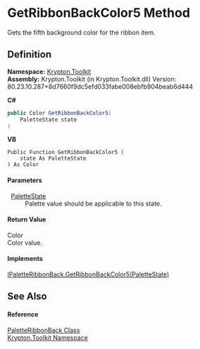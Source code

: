 # GetRibbonBackColor5 Method


Gets the fifth background color for the ribbon item.



## Definition
**Namespace:** <a href="79d2eac2-21f4-54ff-7552-b20c33c30600.md">Krypton.Toolkit</a>  
**Assembly:** Krypton.Toolkit (in Krypton.Toolkit.dll) Version: 80.23.10.287+8d7660f9dc5efd033fabe008ebfb904beab6d444

**C#**
``` C#
public Color GetRibbonBackColor5(
	PaletteState state
)
```
**VB**
``` VB
Public Function GetRibbonBackColor5 ( 
	state As PaletteState
) As Color
```



#### Parameters
<dl><dt>  <a href="93e626cd-00cf-240e-06c6-ab4d47e982ba.md">PaletteState</a></dt><dd>Palette value should be applicable to this state.</dd></dl>

#### Return Value
Color  
Color value.

#### Implements
<a href="80cb8f91-037f-9723-094c-d5d408d11005.md">IPaletteRibbonBack.GetRibbonBackColor5(PaletteState)</a>  


## See Also


#### Reference
<a href="7482a059-7347-97c7-0104-324d13564763.md">PaletteRibbonBack Class</a>  
<a href="79d2eac2-21f4-54ff-7552-b20c33c30600.md">Krypton.Toolkit Namespace</a>  
